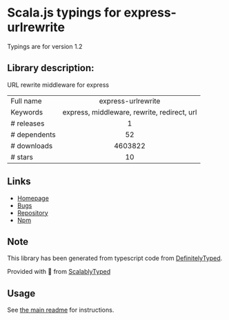 
# Scala.js typings for express-urlrewrite

Typings are for version 1.2

## Library description:
URL rewrite middleware for express

|                    |                 |
| ------------------ | :-------------: |
| Full name          | express-urlrewrite |
| Keywords           | express, middleware, rewrite, redirect, url |
| # releases         | 1 |
| # dependents       | 52 |
| # downloads        | 4603822 |
| # stars            | 10 |

## Links
- [Homepage](https://github.com/kapouer/express-urlrewrite#readme)
- [Bugs](https://github.com/kapouer/express-urlrewrite/issues)
- [Repository](https://github.com/kapouer/express-urlrewrite)
- [Npm](https://www.npmjs.com/package/express-urlrewrite)
    


## Note
This library has been generated from typescript code from [DefinitelyTyped](https://definitelytyped.org).

Provided with :purple_heart: from [ScalablyTyped](https://github.com/oyvindberg/ScalablyTyped)

## Usage
See [the main readme](../../readme.md) for instructions.


